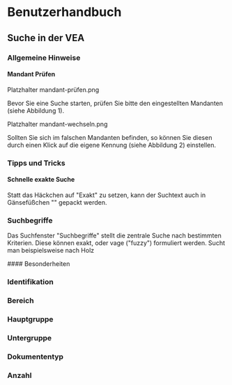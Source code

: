 # <a name="Benutzerhandbuch"></a> Benutzerhandbuch

## <a name="SucheinderVEA"></a> Suche in der VEA

### <a name="AllgemeineHinweise"></a> Allgemeine Hinweise

#### <a name="MandantPrüfen"></a> Mandant Prüfen

Platzhalter mandant-prüfen.png

Bevor Sie eine Suche starten, prüfen Sie bitte den eingestellten Mandanten (siehe Abbildung 1). 

Platzhalter mandant-wechseln.png

Sollten Sie sich im falschen Mandanten befinden, so können Sie diesen durch einen Klick auf die eigene Kennung (siehe Abbildung 2) einstellen.

### <a name="TippsundTricks"></a> Tipps und Tricks
#### <a name="SchnelleexakteSuche"></a> Schnelle exakte Suche

Statt das Häckchen auf "Exakt" zu setzen, kann der Suchtext auch in Gänsefüßchen "" gepackt werden. 

### <a name="Suchbegriffe"></a> Suchbegriffe

Das Suchfenster "Suchbegriffe" stellt die zentrale Suche nach bestimmten Kriterien. Diese können exakt, oder vage ("fuzzy") formuliert werden. 
Sucht man beispielsweise nach Holz 

####<a name="Besonderheiten"></a> Besonderheiten

### <a name="Identifikation"></a> Identifikation
### <a name="Bereich"></a> Bereich
### <a name="Hauptgruppe"></a> Hauptgruppe
### <a name="Untergruppe"></a> Untergruppe
### <a name="Dokumententyp"></a> Dokumententyp
### <a name="Anzahl"></a> Anzahl
